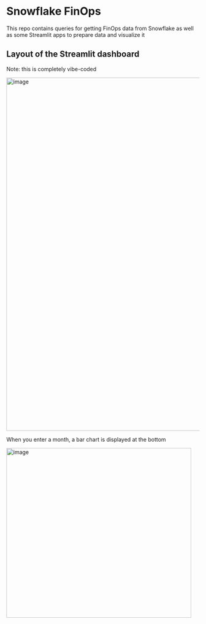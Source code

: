 # Snowflake FinOps
This repo contains queries for getting FinOps data from Snowflake as well as some Streamlit apps to prepare data and visualize it

## Layout of the Streamlit dashboard
Note: this is completely vibe-coded

<img width="1562" height="920" alt="image" src="https://github.com/user-attachments/assets/f522bb2b-0c8a-405d-8132-793c6cc30c87" />

When you enter a month, a bar chart is displayed at the bottom

<img width="482" height="442" alt="image" src="https://github.com/user-attachments/assets/2ec1f7d7-fb12-4a11-be20-b0edb248cbad" />
